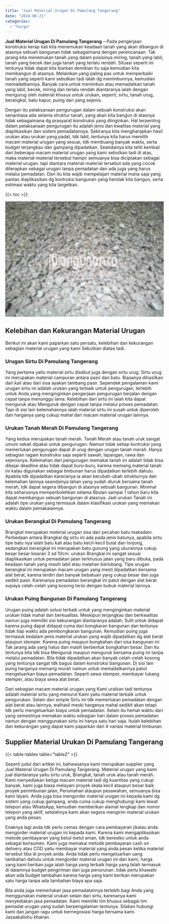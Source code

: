 ```yaml
---
title: "Jual Material Urugan Di Pamulang Tangerang"
date: "2024-08-21"
categories: 
  - "harga"
---
```


**Jual Material Urugan Di Pamulang Tangerang** – Pada pengerjaan konstruksi kerap kali kita menemukan keadaan tanah yang akan dibangun di atasnya sebuah bangunan tidak sebagaimana dengan perencanaan. Tak jarang kita menemukan tanah yang dalam posisinya miring, tanah yang labil, tanah yang becek dan juga tanah yang terlalu rendah. Situasi seperti ini tentunya tidak dapat kita biarkan demikian itu saja kemudian kita membangun di atasnya. Melainkan yang paling pas untuk memperbaiki tanah yang seperti kami sebutkan tadi ialah dg menimbunnya, kemudian memadatkannya. Banyak cara untuk menimbun atau memadatkan tanah yang labil, becek, miring dan terlalu rendah diantaranya ialah dengan mengurug oleh material khusus untuk urukan, seperti; sirtu, tanah urug, berangkal, batu kapur, puing dan yang sejenis.

Dengan itu pelaksanaan pengurugan dalam sebuah konstruksi akan senantiasa ada selama struktur tanah, yang akan kita bangun di atasnya tidak sebagaimana dg prasyarat konstruksi yang diinginkan. Hal terpenting dalam pelaksanaan pengurugan itu adalah jenis dan kwalitas material yang diaplikasikan dan sistem pemadatannya. Sekiranya kita mengharapkan hasil urukan atau urukan yang padat, tdk labil, tentunya kita harus memilih macam material urugan yang sesuai, tdk membuang banyak waktu, serta budget terjangkau dan gampang dipadatkan. Seandainya kita teliti kembali dari beberapa macam material urugan yang kami sebutkan tadi di atas, maka material-material tersebut hampir semuanya bisa diciptakan sebagai material urugan. tapi diantara material-material tersebut ada yang cocok diterapkan sebagai urugan tanpa pemadatan dan ada juga yang harus melalui pemadatan. Dari itu kita wajib mempelajari material mana saja yang pantas diaplikasikan dg kontruksi bangunan yang hendak kita bangun, serta estimasi waktu yang kita targetkan.

{{< toc >}}

![Jual Material Urugan Di Pamulang Tangerang](/images/jual-urugan-12.png)

## Kelebihan dan Kekurangan Material Urugan

Berikut ini akan kami paparkan satu persatu, kelebihan dan kekurangan sebagian material urugan yang kami Sebutkan diatas tadi.

### Urugan Sirtu Di Pamulang Tangerang

Yang pertama yaitu material sirtu disebut juga dengan sirtu urug. Sirtu urug ini merupakan material campuran antara pasir dan batu. Biasanya dihasilkan dari kali atau dari sisa ayakan tambang pasir. Sependek pengalaman kami urugan sirtu ini adalah urukan yang terbaik untuk pengurugan, terlebih untuk Anda yang menginginkan pengerjaan pengurugan berjalan dengan cepat tanpa menunggu lama. Kelebihan dari sirtu ini ialah kita dapat menguruk atau Menguruk dengan cepat tanpa melalui proses pemadatan. Tapi di sisi lain kelemahannya ialah material sirtu ini susah untuk diperoleh dan harganya yang cukup mahal dari macam material urugan lainnya.

### Urukan Tanah Merah Di Pamulang Tangerang

Yang kedua merupakan tanah merah. Tanah Merah atau tanah uruk sangat umum sekali dipakai untuk pengurugan. Namun tidak setiap kontruksi yang memerlukan pengurugan dapat di urug dengan urugan tanah merah. Hanya sebagian ragam konstruksi saja seperti sawah, lapangan, rawa dan sejenisnya. Kelemahan dari pengurugan memakai tanah ini adalah tidak bisa dikejar deadline atau tidak dapat buru-buru, karena memang material tanah ini kalau digunakan sebagai timbunan harus dipadatkan terlebih dahulu. Apabila tdk dipadatkan karenanya ia akan berubah-ubah strukturnya dan kelemahan lainnya seandainya lahan yang sudah diuruk bersama tanah merah, tdk dapat segera dibangun di atasnya sebuah bangunan. Minimal kita seharusnya memperbolehkan selama 6bulan sampai 1 tahun baru kita dapat membangun sebuah bangunan di atasnya. Jadi urukan Tanah ini adalah tipe urukan yang termasuk dalam klasifikasi urukan yang memakan waktu dalam pemakaiannya.

### Urukan Berangkal Di Pamulang Tangerang

Brangkal merupakan material urugan sisa dari pecahan batu makadam. Perbedaan antara Brangkal dg sirtu ini ada pada jenis batunya, apabila sirtu tipe batu nya ialah batu kali atau batu kecil-kecil bulat dan lonjong, sedangkan berangkal ini merupakan batu gunung yang ukurannya cukup besar besar kisaran 3 sd 10cm. urukan Brangkal ini sangat sesuai diaplikasikan untuk pemadatan jalan terkhusus jalan yang baru dibuka, pada keadaan tanah yang masih labil atau malahan berlubang. Tipe urugan berangkal ini merupakan macam urugan yang mesti dipadatkan bersama alat berat, karena terdiri dari banyak bebatuan yang cukup besar dan juga sedikit pasir. Karenanya pemadatan berangkal ini patut dengan alat berat supaya celah-celah yang kosong terisi dengan bubuk material lainnya.

### Urukan Puing Bangunan Di Pamulang Tangerang

Urugan puing adalah solusi terbaik untuk yang menginginkan material urukan tidak mahal dan berkualitas. Meskipun terjangkau dan berkwalitas namun juga memiliki sisi kekurangan diantaranya adalah; Sulit untuk didapat karena puing dapat didapat cuma dari bongkaran bangunan dan tentunya tidak tiap waktu ada pembongkaran bangunan. Kemudian puing juga termasuk kedalam jenis material urukan yang wajib dipadatkan dg alat berat ataupun stemper. Karena puing maupun bongkahan dari sisa bangunan ini Tak jarang ada yang halus dan masih berbentuk bongkahan besar. Dari itu tentunya kita tdk bisa Menguruk maupun menguruk bersama puing ini tanpa melalui pemadatan. Bila tidak dipadatkan akan banyak celah-celah kosong yang tentunya sangat tdk bagus dalam konstruksi bangunan. Di sisi lain puing harganya memang murah namun untuk memadatkannya patut mengeluarkan biaya pemadatan. Seperti sewa stemper, membayar tukang stemper, atau biaya sewa alat berat.

Dari sebagian macam material urugan yang Kami uraikan tadi tentunya adalah material sirtu yang menurut Kami yaitu material terbaik untuk pengurukan. Selain dari simple Sirtu ini tdk memerlukan pemadatan dengan alat berat atau lainnya, walhasil meski harganya mahal sedikit akan tetapi tdk perlu mengeluarkan biaya untuk pemadatan. Selain itu hemat waktu dari yang semestinya memakan waktu sebagian hari dalam proses pemadatan namun dengan menggunakan sirtu ini hanya satu hari saja. Itulah kelebihan dan kekurangan yang dapat kami paparkan dari 4 variasi material timbunan.

## Supplier Material Urukan Di Pamulang Tangerang

{{< table-tables table="table2" >}}

Seperti judul dari artikel ini, bahwasanya kami merupakan supplier yang Jual Material Urugan Di Pamulang Tangerang. Material urugan yang kami jual diantaranya yaitu sirtu uruk, Brangkal, tanah uruk atau tanah merah. Kami menyediakan ketiga macam material tadi dg kuantitas yang cukup banyak, kami juga biasa melayani proyek skala kecil ataupun besar baik proyek penimbunan jalan, Perumahan ataupun pesawahan, semuanya bisa kami layani. Anda juga bisa mengorder material urugan ini kepada kami dg sistem yang cukup gampang, anda cuma cukup menghubungi kami lewat telepon atau WhatsApp, kemudian memberikan alamat lengkap dan nomor telepon yang aktif, setelahnya kami akan segera mengirim material urukan yang anda pesan.

Enaknya lagi anda tdk perlu cemas dengan cara pembayaran jikalau anda mengorder material urugan ini kepada kami. Karena kami mengaplikasikan metode pembayaran yang betul-betul aman, tdk beresiko untuk anda sebagai konsumen. Kami juga memakai metode pembayaran cash on delivery atau COD yaitu membayar material yang anda pesan ketika material tersebut tiba di proyek anda. Anda tidak perlu mengeluarkan uang tambahan dahulu untuk mengorder material urugan ini dari kami, harga yang kami berikan juga ialah harga yang terbaik harga yang telah termasuk di dalamnya budget pengiriman dan juga penurunan. tidak perlu khawatir akan ada budget tambahan karena harga yang kami berikan merupakan satu harga tanpa ada tambahan biaya apa saja.

Bila anda juga memerlukan jasa pemadatannya terlebih bagi Anda yang menggunakan material urukan selain dari sirtu, karenanya kami menyediakan jasa pemadatan. Kami memiliki tim khusus sebagai tim pemadat urugan yang sudah berpengalaman tentunya. Silakan hubungi kami dan jangan ragu untuk bernegosiasi harga bersama kami. Jazaakallohu khairan.
